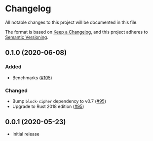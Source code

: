 # Changelog

All notable changes to this project will be documented in this file.

The format is based on [Keep a Changelog](https://keepachangelog.com/en/1.0.0/),
and this project adheres to [Semantic Versioning](https://semver.org/spec/v2.0.0.html).

## 0.1.0 (2020-06-08)
### Added
- Benchmarks ([#105])

### Changed
- Bump `block-cipher` dependency to v0.7 ([#95])
- Upgrade to Rust 2018 edition ([#95])

[#105]: https://github.com/RustCrypto/block-ciphers/pull/105
[#95]: https://github.com/RustCrypto/block-ciphers/pull/95

## 0.0.1 (2020-05-23)
- Initial release
